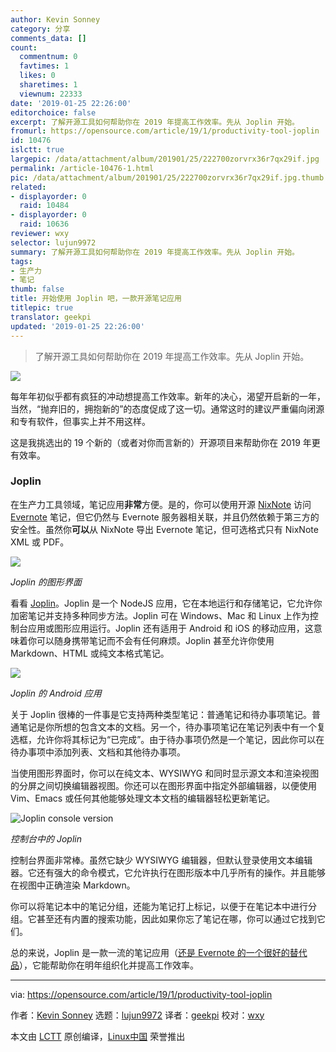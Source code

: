 ```yaml
---
author: Kevin Sonney
category: 分享
comments_data: []
count:
  commentnum: 0
  favtimes: 1
  likes: 0
  sharetimes: 1
  viewnum: 22333
date: '2019-01-25 22:26:00'
editorchoice: false
excerpt: 了解开源工具如何帮助你在 2019 年提高工作效率。先从 Joplin 开始。
fromurl: https://opensource.com/article/19/1/productivity-tool-joplin
id: 10476
islctt: true
largepic: /data/attachment/album/201901/25/222700zorvrx36r7qx29if.jpg
permalink: /article-10476-1.html
pic: /data/attachment/album/201901/25/222700zorvrx36r7qx29if.jpg.thumb.jpg
related:
- displayorder: 0
  raid: 10484
- displayorder: 0
  raid: 10636
reviewer: wxy
selector: lujun9972
summary: 了解开源工具如何帮助你在 2019 年提高工作效率。先从 Joplin 开始。
tags:
- 生产力
- 笔记
thumb: false
title: 开始使用 Joplin 吧，一款开源笔记应用
titlepic: true
translator: geekpi
updated: '2019-01-25 22:26:00'
---
```



> 
> 了解开源工具如何帮助你在 2019 年提高工作效率。先从 Joplin 开始。
> 
> 
> 


![](/data/attachment/album/201901/25/222700zorvrx36r7qx29if.jpg)


每年年初似乎都有疯狂的冲动想提高工作效率。新年的决心，渴望开启新的一年，当然，“抛弃旧的，拥抱新的”的态度促成了这一切。通常这时的建议严重偏向闭源和专有软件，但事实上并不用这样。


这是我挑选出的 19 个新的（或者对你而言新的）开源项目来帮助你在 2019 年更有效率。


### Joplin


在生产力工具领域，笔记应用**非常**方便。是的，你可以使用开源 [NixNote](http://nixnote.org/NixNote-Home/) 访问 [Evernote](https://evernote.com/) 笔记，但它仍然与 Evernote 服务器相关联，并且仍然依赖于第三方的安全性。虽然你**可以**从 NixNote 导出 Evernote 笔记，但可选格式只有 NixNote XML 或 PDF。


![](/data/attachment/album/201901/25/222706hb4szknsqxxlqg4j.png)


*Joplin 的图形界面*


看看 [Joplin](https://joplin.cozic.net/)。Joplin 是一个 NodeJS 应用，它在本地运行和存储笔记，它允许你加密笔记并支持多种同步方法。Joplin 可在 Windows、Mac 和 Linux 上作为控制台应用或图形应用运行。Joplin 还有适用于 Android 和 iOS 的移动应用，这意味着你可以随身携带笔记而不会有任何麻烦。Joplin 甚至允许你使用 Markdown、HTML 或纯文本格式笔记。


![](/data/attachment/album/201901/25/222710a996ahdwa9ah6zn3.png)


*Joplin 的 Android 应用*


关于 Joplin 很棒的一件事是它支持两种类型笔记：普通笔记和待办事项笔记。普通笔记是你所想的包含文本的文档。另一个，待办事项笔记在笔记列表中有一个复选框，允许你将其标记为“已完成”。由于待办事项仍然是一个笔记，因此你可以在待办事项中添加列表、文档和其他待办事项。


当使用图形界面时，你可以在纯文本、WYSIWYG 和同时显示源文本和渲染视图的分屏之间切换编辑器视图。你还可以在图形界面中指定外部编辑器，以便使用 Vim、Emacs 或任何其他能够处理文本文档的编辑器轻松更新笔记。


![Joplin console version](/data/attachment/album/201901/25/222719i0a97b4m7ae06g69.png "Joplin console version")


*控制台中的 Joplin*


控制台界面非常棒。虽然它缺少 WYSIWYG 编辑器，但默认登录使用文本编辑器。它还有强大的命令模式，它允许执行在图形版本中几乎所有的操作。并且能够在视图中正确渲染 Markdown。


你可以将笔记本中的笔记分组，还能为笔记打上标记，以便于在笔记本中进行分组。它甚至还有内置的搜索功能，因此如果你忘了笔记在哪，你可以通过它找到它们。


总的来说，Joplin 是一款一流的笔记应用（[还是 Evernote 的一个很好的替代品](https://opensource.com/article/17/12/joplin-open-source-evernote-alternative)），它能帮助你在明年组织化并提高工作效率。




---


via: <https://opensource.com/article/19/1/productivity-tool-joplin>


作者：[Kevin Sonney](https://opensource.com/users/ksonney "Kevin Sonney") 选题：[lujun9972](https://github.com/lujun9972) 译者：[geekpi](https://github.com/geekpi) 校对：[wxy](https://github.com/wxy)


本文由 [LCTT](https://github.com/LCTT/TranslateProject) 原创编译，[Linux中国](https://linux.cn/) 荣誉推出